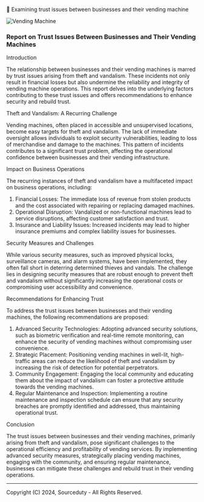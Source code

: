 🏧 Examining trust issues between businesses and their vending machine

![Vending Machine](https://github.com/sourceduty/Vending_Trust/assets/123030236/f1dbf568-0b57-4981-99bc-200d47cbab1c)

### Report on Trust Issues Between Businesses and Their Vending Machines

Introduction

The relationship between businesses and their vending machines is marred by trust issues arising from theft and vandalism. These incidents not only result in financial losses but also undermine the reliability and integrity of vending machine operations. This report delves into the underlying factors contributing to these trust issues and offers recommendations to enhance security and rebuild trust.

Theft and Vandalism: A Recurring Challenge

Vending machines, often placed in accessible and unsupervised locations, become easy targets for theft and vandalism. The lack of immediate oversight allows individuals to exploit security vulnerabilities, leading to loss of merchandise and damage to the machines. This pattern of incidents contributes to a significant trust problem, affecting the operational confidence between businesses and their vending infrastructure.

Impact on Business Operations

The recurring instances of theft and vandalism have a multifaceted impact on business operations, including:

1. Financial Losses: The immediate loss of revenue from stolen products and the cost associated with repairing or replacing damaged machines.
2. Operational Disruption: Vandalized or non-functional machines lead to service disruptions, affecting customer satisfaction and trust.
3. Insurance and Liability Issues: Increased incidents may lead to higher insurance premiums and complex liability issues for businesses.

Security Measures and Challenges

While various security measures, such as improved physical locks, surveillance cameras, and alarm systems, have been implemented, they often fall short in deterring determined thieves and vandals. The challenge lies in designing security measures that are robust enough to prevent theft and vandalism without significantly increasing the operational costs or compromising user accessibility and convenience.

Recommendations for Enhancing Trust

To address the trust issues between businesses and their vending machines, the following recommendations are proposed:

1. Advanced Security Technologies: Adopting advanced security solutions, such as biometric verification and real-time remote monitoring, can enhance the security of vending machines without compromising user convenience.
2. Strategic Placement: Positioning vending machines in well-lit, high-traffic areas can reduce the likelihood of theft and vandalism by increasing the risk of detection for potential perpetrators.
3. Community Engagement: Engaging the local community and educating them about the impact of vandalism can foster a protective attitude towards the vending machines.
4. Regular Maintenance and Inspection: Implementing a routine maintenance and inspection schedule can ensure that any security breaches are promptly identified and addressed, thus maintaining operational trust.

Conclusion

The trust issues between businesses and their vending machines, primarily arising from theft and vandalism, pose significant challenges to the operational efficiency and profitability of vending services. By implementing advanced security measures, strategically placing vending machines, engaging with the community, and ensuring regular maintenance, businesses can mitigate these challenges and rebuild trust in their vending operations.

***

Copyright (C) 2024, Sourceduty - All Rights Reserved.
